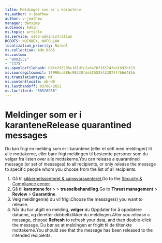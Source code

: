 ```yaml
---
title: Meldinger som er i karantene
ms.author: v-jmathew
author: v-jmathew
manager: dansimp
audience: Admin
ms.topic: article
ms.service: o365-administration
ROBOTS: NOINDEX, NOFOLLOW
localization_priority: Normal
ms.collection: Adm_O365
ms.custom:
- "9002531"
- "7375"
ms.openlocfilehash: b8fe293295e161dfc2a6476f16574febfb92bf29
ms.sourcegitcommit: 1f998ca586c90330fde515525432072f766d485b
ms.translationtype: MT
ms.contentlocale: nb-NO
ms.lasthandoff: 03/08/2021
ms.locfileid: "50526956"
---
```

# <a name="release-quarantined-messages"></a><span data-ttu-id="07995-102">Meldinger som er i karantene</span><span class="sxs-lookup"><span data-stu-id="07995-102">Release quarantined messages</span></span>

<span data-ttu-id="07995-103">Du kan frigi en melding som er i karantene (eller et sett med meldinger) til alle mottakerne, eller bare frigi meldingen til bestemte personer som du velger fra listen over alle mottakerne.</span><span class="sxs-lookup"><span data-stu-id="07995-103">You can release a quarantined message (or set of messages) to all recipients, or only release the message to specific people whom you choose from the list of all recipients.</span></span>

1. <span data-ttu-id="07995-104">Gå til [sikkerhetssenteret & samsvarssenteret.](https://go.microsoft.com/fwlink/p/?linkid=2077143)</span><span class="sxs-lookup"><span data-stu-id="07995-104">Go to the [Security & Compliance center](https://go.microsoft.com/fwlink/p/?linkid=2077143).</span></span>
2. <span data-ttu-id="07995-105">Gå til **karantene for**  >    >  **trusselbehandling.**</span><span class="sxs-lookup"><span data-stu-id="07995-105">Go to **Threat management** > **Review** > **Quarantine**.</span></span>
3. <span data-ttu-id="07995-106">Velg meldingen(e) du vil frigi.</span><span class="sxs-lookup"><span data-stu-id="07995-106">Choose the message(s) you want to release.</span></span>
4. <span data-ttu-id="07995-107">Når du har utgitt en melding, **velger** du Oppdater for å oppdatere dataene, og deretter dobbeltklikker du meldingen.</span><span class="sxs-lookup"><span data-stu-id="07995-107">After you release a message, choose **Refresh** to refresh your data, and then double-click the message.</span></span> <span data-ttu-id="07995-108">Du bør se at meldingen er frigitt til de tiltenkte mottakerne.</span><span class="sxs-lookup"><span data-stu-id="07995-108">You should see that the message has been released to the intended recipients.</span></span>
